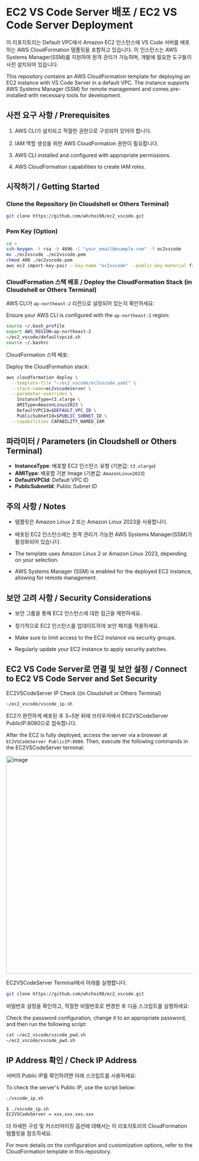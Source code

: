 
# EC2 VS Code Server 배포 / EC2 VS Code Server Deployment

이 리포지토리는 Default VPC에서 Amazon EC2 인스턴스에 VS Code 서버를 배포하는 AWS CloudFormation 템플릿을 포함하고 있습니다. 이 인스턴스는 AWS Systems Manager(SSM)를 지원하여 원격 관리가 가능하며, 개발에 필요한 도구들이 사전 설치되어 있습니다.

This repository contains an AWS CloudFormation template for deploying an EC2 instance with VS Code Server in a default VPC. The instance supports AWS Systems Manager (SSM) for remote management and comes pre-installed with necessary tools for development.

## 사전 요구 사항 / Prerequisites

1. AWS CLI가 설치되고 적절한 권한으로 구성되어 있어야 합니다.
2. IAM 역할 생성을 위한 AWS CloudFormation 권한이 필요합니다.

1. AWS CLI installed and configured with appropriate permissions.
2. AWS CloudFormation capabilities to create IAM roles.

## 시작하기 / Getting Started

### Clone the Repository (in Cloudshell or Others Terminal)

```bash
git clone https://github.com/whchoi98/ec2_vscode.git
```

### Pem Key (Option)

```bash
cd ~
ssh-keygen -t rsa -b 4096 -C "your_email@example.com" -f ec2vscode
mv ./ec2vscode ./ec2vscode.pem
chmod 400 ./ec2vscode.pem
aws ec2 import-key-pair --key-name "ec2vscode" --public-key-material fileb://./ec2vscode.pub
```

### CloudFormation 스택 배포 / Deploy the CloudFormation Stack (in Cloudshell or Others Terminal)

AWS CLI가 `ap-northeast-2` 리전으로 설정되어 있는지 확인하세요:

Ensure your AWS CLI is configured with the `ap-northeast-2` region:

```bash
source ~/.bash_profile
export AWS_REGION=ap-northeast-2
~/ec2_vscode/defaultvpcid.sh
source ~/.bashrc
```

CloudFormation 스택 배포:

Deploy the CloudFormation stack:

```bash
aws cloudformation deploy \
  --template-file "~/ec2_vscode/ec2vscode.yaml" \
  --stack-name=ec2vscodeserver \
  --parameter-overrides \
    InstanceType=t3.xlarge \
    AMIType=AmazonLinux2023 \
    DefaultVPCId=$DEFAULT_VPC_ID \
    PublicSubnetId=$PUBLIC_SUBNET_ID \
  --capabilities CAPABILITY_NAMED_IAM
```

## 파라미터 / Parameters (in Cloudshell or Others Terminal)

- **InstanceType**: 배포할 EC2 인스턴스 유형 (기본값: `t3.xlarge`)
- **AMIType**: 배포할 기본 Image (기본값: `AmazonLinux2023`)
- **DefaultVPCId**: Default VPC ID
- **PublicSubnetId**: Public Subnet ID

## 주의 사항 / Notes

- 템플릿은 Amazon Linux 2 또는 Amazon Linux 2023을 사용합니다.
- 배포된 EC2 인스턴스에는 원격 관리가 가능한 AWS Systems Manager(SSM)가 활성화되어 있습니다.

- The template uses Amazon Linux 2 or Amazon Linux 2023, depending on your selection.
- AWS Systems Manager (SSM) is enabled for the deployed EC2 instance, allowing for remote management.

## 보안 고려 사항 / Security Considerations

- 보안 그룹을 통해 EC2 인스턴스에 대한 접근을 제한하세요.
- 정기적으로 EC2 인스턴스를 업데이트하여 보안 패치를 적용하세요.

- Make sure to limit access to the EC2 instance via security groups.
- Regularly update your EC2 instance to apply security patches.

## EC2 VS Code Server로 연결 및 보안 설정 / Connect to EC2 VS Code Server and Set Security

EC2VSCodeServer IP Check ((in Cloudshell or Others Terminal)

```
~/ec2_vscode/vscode_ip.sh
```

EC2가 완전하게 배포된 후 3~5분 뒤에 브라우저에서 EC2VSCodeServer PublicIP:8080으로 접속합니다.

After the EC2 is fully deployed, access the server via a browser at `EC2VSCodeServer PublicIP:8080`. Then, execute the following commands in the EC2VSCodeServer terminal:

<img width="588" alt="image" src="https://github.com/user-attachments/assets/c1e6cd3c-6693-4fad-b201-b032353c1462">

EC2VSCodeServer Terminal에서 아래를 실행합니다.

```bash
git clone https://github.com/whchoi98/ec2_vscode.git
```

비밀번호 설정을 확인하고, 적절한 비밀번호로 변경한 후 다음 스크립트를 실행하세요:

Check the password configuration, change it to an appropriate password, and then run the following script:

```bash
cat ~/ec2_vscode/vscode_pwd.sh
~/ec2_vscode/vscode_pwd.sh
```

## IP Address 확인 / Check IP Address

서버의 Public IP를 확인하려면 아래 스크립트를 사용하세요:

To check the server's Public IP, use the script below:

```bash
./vscode_ip.sh
```

```
$ ./vscode_ip.sh
EC2VSCodeServer = xxx.xxx.xxx.xxx
```

더 자세한 구성 및 커스터마이징 옵션에 대해서는 이 리포지토리의 CloudFormation 템플릿을 참조하세요.

For more details on the configuration and customization options, refer to the CloudFormation template in this repository.
